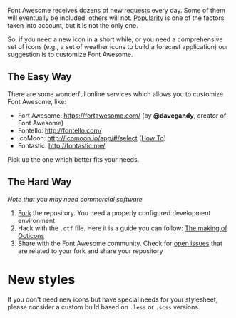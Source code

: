 Font Awesome receives dozens of new requests every day. Some of them will eventually be included, others will not. [Popularity](https://github.com/FortAwesome/Font-Awesome/issues?q=is%3Aopen+is%3Aissue+label%3A%22new+icon%22+sort%3Acomments-desc) is one of the factors taken into account, but it is not the only one.

So, if you need a new icon in a short while, or you need a comprehensive set of icons (e.g., a set of weather icons to build a forecast application) our suggestion is to customize Font Awesome.

## The Easy Way

There are some wonderful online services which allows you to customize Font Awesome, like:

- Fort Awesome: https://fortawesome.com/ (by **@davegandy**, creator of Font Awesome)
- Fontello: http://fontello.com/
- IcoMoon: http://icomoon.io/app/#/select ([How To](https://dyscribe.com/article/create-your-own-custom-iconfont/))
- Fontastic: http://fontastic.me/

Pick up the one which better fits your needs.

## The Hard Way

*Note that you may need commercial software*

1. [Fork](https://github.com/FortAwesome/Font-Awesome/fork) the repository. You need a properly configured development environment
2. Hack with the `.otf` file. Here it is a guide you can follow: [The making of Octicons](https://github.com/blog/1135-the-making-of-octicons)
3. Share with the Font Awesome community. Check for [open issues](https://github.com/FortAwesome/Font-Awesome/issues) that are related to your fork and share your repository

# New styles

If you don't need new icons but have special needs for your stylesheet, please consider a custom build based on `.less` or `.scss` versions.